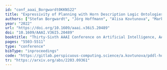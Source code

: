 ```yaml
---
id: "conf_aaai_Borgwardt0KKNS22"
title: "Expressivity of Planning with Horn Description Logic Ontologies."
authors: ["Stefan Borgwardt", "Jörg Hoffmann", "Alisa Kovtunova", "Markus Krötzsch", "Bernhard Nebel", "Marcel Steinmetz"]
year: "2022"
url: "https://doi.org/10.1609/aaai.v36i5.20489"
doi: "10.1609/AAAI.V36I5.20489"
booktitle: "Thirty-Sixth AAAI Conference on Artificial Intelligence, AAAI 2022"
pages: "5503-5511"
type: "conference"
bibType: "inproceedings"
code: "https://gitlab.perspicuous-computing.science/a.kovtunova/pddl-horndl"
tr: "https://arxiv.org/abs/2203.09361"
---
```

